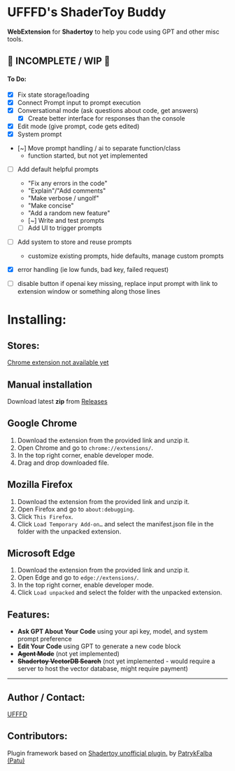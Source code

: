 # UFFFD's ShaderToy Buddy

**WebExtension** for **Shadertoy** to help you code using GPT and other misc tools.

## 🚨 INCOMPLETE / WIP 🚨

#### To Do: 
- [x] Fix state storage/loading
- [x] Connect Prompt input to prompt execution
- [x] Conversational mode (ask questions about code, get answers)
    - [x] Create better interface for responses than the console
- [x] Edit mode (give prompt, code gets edited)
- [x] System prompt
- [~] Move prompt handling / ai to separate function/class
    - function started, but not yet implemented
- [ ] Add default helpful prompts
    - "Fix any errors in the code"
    - "Explain"/"Add comments"
    - "Make verbose / ungolf"
    - "Make concise"
    - "Add a random new feature"
    - [~] Write and test prompts
    - [ ] Add UI to trigger prompts
- [ ] Add system to store and reuse prompts
    - customize existing prompts, hide defaults, manage custom prompts
- [x] error handling (ie low funds, bad key, failed request)
- [ ] disable button if openai key missing, replace input prompt with link to extension window or something along those lines


# Installing:

## Stores: 

[Chrome extension not available yet](#)

## Manual installation

Download latest **zip** from [Releases](https://github.com/kylegrover/shadertoy-buddy/releases)

## Google Chrome
1. Download the extension from the provided link and unzip it.
2. Open Chrome and go to `chrome://extensions/`.
3. In the top right corner, enable developer mode.
4. Drag and drop downloaded file.

## Mozilla Firefox
1. Download the extension from the provided link and unzip it.
2. Open Firefox and go to `about:debugging`.
3. Click `This Firefox`.
4. Click `Load Temporary Add-on…` and select the manifest.json file in the folder with the unpacked extension.

## Microsoft Edge
1. Download the extension from the provided link and unzip it.
2. Open Edge and go to `edge://extensions/`.
3. In the top right corner, enable developer mode.
4. Click `Load unpacked` and select the folder with the unpacked extension.


## Features:

- **Ask GPT About Your Code** using your api key, model, and system prompt preference
- **Edit Your Code** using GPT to generate a new code block
- ~~**Agent Mode**~~ (not yet implemented)
- ~~**Shadertoy VectorDB Search**~~ (not yet implemented - would require a server to host the vector database, might require payment)

---

## Author / Contact:

[UFFFD](http://ufffd.com)

## Contributors:

Plugin framework based on [Shadertoy unofficial plugin.](https://github.com/patuwwy/ShaderToy-Chrome-Plugin) by [PatrykFalba (Patu)](http://patrykfalba.pl)
